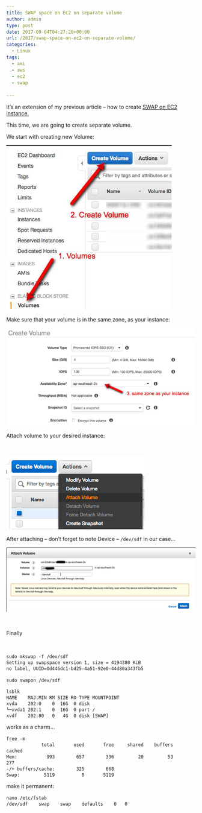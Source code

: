 ```yaml
---
title: SWAP space on EC2 on separate volume
author: admin
type: post
date: 2017-09-04T04:27:20+00:00
url: /2017/swap-space-on-ec2-on-separate-volume/
categories:
  - Linux
tags:
  - ami
  - aws
  - ec2
  - swap

---
```

It&#8217;s an extension of my previous article &#8211; how to create [SWAP on EC2 instance.](/2013/ec2-instance-and-swap-space/)

This time, we are going to create separate volume.

<!--more-->

We start with creating new Volume:

![EC2-Management-Console](/images/2017/09/EC2-Management-Console.jpg)

Make sure that your volume is in the same zone, as your instance:

![EC2-Management-Console-1](/images/2017/09/EC2-Management-Console-1.jpg)

Attach volume to your desired instance:

&nbsp;

![attach-volume](/images/2017/09/attach-volume.png)


After attaching &#8211; don&#8217;t forget to note Device &#8211; `/dev/sdf` in our case&#8230;

![attach-volume](/images/2017/09/attach-volume-1.png)

&nbsp;

Finally

&nbsp;

```SHELL
sudo mkswap -f /dev/sdf
Setting up swapspace version 1, size = 4194300 KiB
no label, UUID=0d446dc1-bd25-4a51-92e0-44d80a343fb5
```


`sudo swapon /dev/sdf`


```
lsblk
NAME    MAJ:MIN RM SIZE RO TYPE MOUNTPOINT
xvda    202:0    0  16G  0 disk
└─xvda1 202:1    0  16G  0 part /
xvdf    202:80   0   4G  0 disk [SWAP]
```


works as a charm&#8230;

```SHELL
free -m
             total       used       free     shared    buffers     cached
Mem:           993        657        336         20         53        277
-/+ buffers/cache:        325        668
Swap:         5119          0       5119
```


make it permanent:

```SHELL
nano /etc/fstab
/dev/sdf	swap	swap	defaults	0	0
```